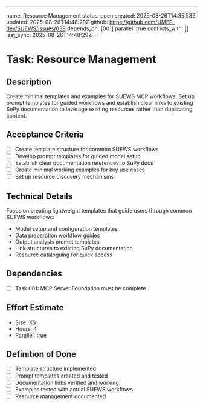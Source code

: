 ---
name: Resource Management
status: open
created: 2025-08-26T14:35:58Z
updated: 2025-08-26T14:48:29Z
github: https://github.com/UMEP-dev/SUEWS/issues/639
depends_on: [001]
parallel: true
conflicts_with: []
last_sync: 2025-08-26T14:48:29Z---

# Task: Resource Management

## Description
Create minimal templates and examples for SUEWS MCP workflows. Set up prompt templates for guided workflows and establish clear links to existing SuPy documentation to leverage existing resources rather than duplicating content.

## Acceptance Criteria
- [ ] Create template structure for common SUEWS workflows
- [ ] Develop prompt templates for guided model setup
- [ ] Establish clear documentation references to SuPy docs
- [ ] Create minimal working examples for key use cases
- [ ] Set up resource discovery mechanisms

## Technical Details
Focus on creating lightweight templates that guide users through common SUEWS workflows:
- Model setup and configuration templates
- Data preparation workflow guides
- Output analysis prompt templates
- Link structures to existing SuPy documentation
- Resource cataloguing for quick access

## Dependencies
- [ ] Task 001: MCP Server Foundation must be complete

## Effort Estimate
- Size: XS
- Hours: 4
- Parallel: true

## Definition of Done
- [ ] Template structure implemented
- [ ] Prompt templates created and tested
- [ ] Documentation links verified and working
- [ ] Examples tested with actual SUEWS workflows
- [ ] Resource management documented